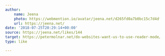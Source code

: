 ```yaml
---
author:
    name: Jeena
    photo: https://webmention.io/avatar/jeena.net/d265fd0a7b0bc15c7d4df4534b596d15b6039da1eab9482dda49db1a62fe1919.jpeg
    url: https://jeena.net/
date: '2018-07-25T20:29:14+00:00'
source: https://jeena.net/likes/144
target: https://petermolnar.net/do-websites-want-us-to-use-reader-mode/
type: like

---
```


